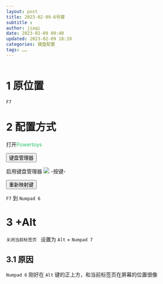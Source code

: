```yaml
---
layout: post
title: 2023-02-09-6号键
subtitle :
author: jiaqi
date: 2023-02-09 09:40
updated: 2023-02-09 18:19
categories: 键盘配置
tags: ……
---
```

```toc
```
# 1 原位置

`F7`

# 2 配置方式

打开<font color="#2DC26B">Powertoys</font>

<button>键盘管理器</button>

启用键盘管理器 ![](https://bingjiaqi123.github.io/mypics/启用.png)
-按键-

<button>重新映射键</button>

`F7` 到 `Numpad 6`

# 3 +Alt

`关闭当前标签页 ` 设置为 `Alt` + `Numpad 7`

## 3.1 原因

 `Numpad 6` 刚好在 `Alt` 键的正上方，和当前标签页在屏幕的位置很像

